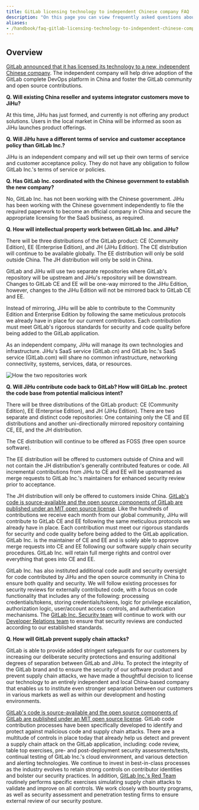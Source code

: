 ```yaml
---
title: GitLab licensing technology to independent Chinese company FAQ
description: "On this page you can view frequently asked questions about GitLab licensing its technology to a new, independent Chinese company."
aliases:
- /handbook/faq-gitlab-licensing-technology-to-independent-chinese-company/
---
```


## Overview

[GitLab announced that it has licensed its technology to a new, independent Chinese company](https://about.gitlab.com/blog/2021/03/18/gitlab-licensed-technology-to-new-independent-chinese-company/). The independent company will help drive adoption of the GitLab complete DevOps platform in China and foster the GitLab community and open source contributions.

**Q. Will existing China reseller and systems integrator customers move to JiHu?**

At this time, JiHu has just formed, and currently is not offering any product solutions. Users in the local market in China will be informed as soon as JiHu launches product offerings.

**Q. Will JiHu have a different terms of service and customer acceptance policy than GitLab Inc.?**

JiHu is an independent company and will set up their own terms of service and customer acceptance policy. They do not have any obligation to follow GitLab Inc.'s terms of service or policies.

**Q. Has GitLab Inc. coordinated with the Chinese government to establish the new company?**

No, GitLab Inc. has not been working with the Chinese government. JiHu has been working with the Chinese government independently to file the required paperwork to become an official company in China and secure the appropriate licensing for the SaaS business, as required.

**Q. How will intellectual property work between GitLab Inc. and JiHu?**

There will be three distributions of the GitLab product: CE (Community Edition), EE (Enterprise Edition), and JH (JiHu Edition). The CE distribution will continue to be available globally. The EE distribution will only be sold outside China. The JH distribution will only be sold in China.

GitLab and JiHu will use two separate repositories where GitLab's repository will be upstream and JiHu's repository will be downstream. Changes to GitLab CE and EE will be one-way mirrored to the JiHu Edition, however, changes to the JiHu Edition will not be mirrored back to GitLab CE and EE.

Instead of mirroring, JiHu will be able to contribute to the Community Edition and Enterprise Edition by following the same meticulous protocols we already have in place for our current contributors. Each contribution must meet GitLab's rigorous standards for security and code quality before being added to the GitLab application.

As an independent company, JiHu will manage its own technologies and infrastructure. JiHu's SaaS service (GitLab.cn) and GitLab Inc.'s SaaS service (GitLab.com) will share no common infrastructure, networking connectivity, systems, services, data, or resources.

![How the two repositories work](/images/faq/two-repositories.png)

**Q. Will JiHu contribute code back to GitLab? How will GitLab Inc. protect the code base from potential malicious intent?**

There will be three distributions of the GitLab product: CE (Community Edition), EE (Enterprise Edition), and JH (JiHu Edition). There are two separate and distinct code repositories: One containing only the CE and EE distributions and another uni-directionally mirrored repository containing CE, EE, and the JH distribution.

The CE distribution will continue to be offered as FOSS (free open source software).

The EE distribution will be offered to customers outside of China and will not contain the JH distribution's generally contributed features or code. All incremental contributions from JiHu to CE and EE will be upstreamed as merge requests to GitLab Inc.'s maintainers for enhanced security review prior to acceptance.

The JH distribution will only be offered to customers inside China.
[GitLab's code is source-available and the open source components of GitLab are published under an MIT open source license](https://about.gitlab.com/solutions/open-source/). Like the hundreds of contributions we receive each month from our global community, JiHu will contribute to GitLab CE and EE following the same meticulous protocols we already have in place. Each contribution must meet our rigorous standards for security and code quality before being added to the GitLab application. GitLab Inc. is the maintainer of CE and EE and is solely able to approve merge requests into CE and EE following our software supply chain security procedures. GitLab Inc. will retain full merge rights and control over everything that goes into CE and EE.

GitLab Inc. has also instituted additional code audit and security oversight for code contributed by JiHu and the open source community in China to ensure both quality and security. We will follow existing processes for security reviews for externally contributed code, with a focus on code functionality that includes any of the following: processing credentials/tokens, storing credentials/tokens, logic for privilege escalation, authorization logic, user/account access controls, and authentication mechanisms. The [GitLab Inc. Security team](/handbook/security/#security-department) will continue to work with our [Developer Relations team](/handbook/marketing/developer-relations/) to ensure that security reviews are conducted according to our established standards.

**Q. How will GitLab prevent supply chain attacks?**

GitLab is able to provide added stringent safeguards for our customers by increasing our deliberate security protections and ensuring additional degrees of separation between GitLab and JiHu. To protect the integrity of the GitLab brand and to ensure the security of our software product and prevent supply chain attacks, we have made a thoughtful decision to license our technology to an entirely independent and local China-based company that enables us to institute even stronger separation between our customers in various markets as well as within our development and hosting environments.

[GitLab's code is source-available and the open source components of GitLab are published under an MIT open source license](https://about.gitlab.com/solutions/open-source/). GitLab code contribution processes have been specifically developed to identify and protect against malicious code and supply chain attacks. There are a multitude of controls in place today that already help us detect and prevent a supply chain attack on the GitLab application, including: code review, table top exercises, pre- and post-deployment security assessments/tests, continual testing of GitLab Inc.'s cloud environment, and various detection and alerting technologies. We continue to invest in best-in-class processes as the industry evolves to retain strong controls on contributor identities and bolster our security practices. In addition, [GitLab Inc.'s Red Team](/handbook/security/threat-management/) routinely performs specific exercises simulating supply chain attacks to validate and improve on all controls. We work closely with bounty programs, as well as security assessment and penetration testing firms to ensure external review of our security posture.
